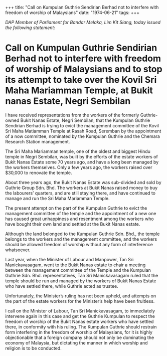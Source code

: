 +++ 
title: "Call on Kumpulan Guthrie Sendirian Berhad not to interfere with freedom of worship of Malaysians"
date: "1974-06-21"
tags:
+++

_DAP Member of Parliament for Bandar Melaka, Lim Kit Siang, today issued the following statement:_

# Call on Kumpulan Guthrie Sendirian Berhad not to interfere with freedom of worship of Malaysians and to stop its attempt to take over the Kovil Sri Maha Mariamman Temple, at Bukit nanas Estate, Negri Sembilan

I have received representations from the workers of the formerly Guthrie-owned Bukit Nanas Estate, Negri Sembilan, that the Kumpulan Guthrie Sendirian Berhad is trying to evict the management committee of the Kovil Sri Maha Matiamman Temple at Rasah Road, Seremban by the appointment of a now committee, nominated by the Kumpulan Guthrie and the Chemara Research Station management.</u>

The Sri Maha Mariamman temple, one of the oldest and biggest Hindu temple in Negri Sembilan, was built by the efforts of the estate workers of Bukit Nanas Estate some 70 years ago, and have a long been managed by the workers themselves. Only a few years ago, the workers raised over $30,000 to renovate the temple.

About three years ago, the Bukit Nanas Estate was sub-divided and sold by Guthrie Group Sdn. Bhd. The workers at Bukit Nanas raised money to buy the labourers’ quarters, and are still staying there, and have continued to manage and run the Sri Maha Mariamman Temple.

The present attempt on the part of the Kumpulan Guthrie to evict the management committee of the temple and the appointment of a new one has caused great unhappiness and resentment among the workers who have bought their own land and settled at the Bukit Nanas estate.

Although the land belonged to the Kumpulan Guthrie Sdn. Bhd., the temple belongs to the workers and the management committee, and the workers should be allowed freedom of worship without any form of interference whatsoever.

Last year, when the Minister of Labour and Manpower, Tan Sri Manickavasagam, went to the Bukit Nanas estate to chair a meeting between the management committee of the Temple and the Kumpulan Guthrie Sdn. Bhd. representatives, Tan Sri Manickavasagam ruled that the temple should be run and managed by the workers of Bukit Nanas Estate who have settled there, while Guthrie acted as trustee.

Unfortunately, the Minister’s ruling has not been upheld, and attempts on the part of the estate workers for the Minister’s help have been fruitless.

I call on the Minister of Labour, Tan Sri Manickavasagam, to immediately intervene again in this case and get the Guthrie Kumpulan to respect the freedom of worship of the Bukit Nanas estate workers who have settled there, in conformity with his ruling. The Kumpulan Guthrie should restrain form interfering in the freedom of worship of Malaysians, for it is highly objectionable that a foreign company should not only be dominating the economy of Malaysia, but dictating the manner in which worship and religion is to be conducted.
 
